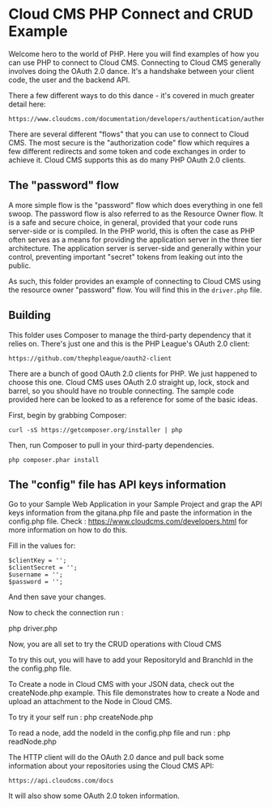 # Cloud CMS PHP Connect and CRUD Example

Welcome hero to the world of PHP.  Here you will find examples of how you can use PHP to connect to Cloud CMS.
Connecting to Cloud CMS generally involves doing the OAuth 2.0 dance.  It's a handshake between your client code,
the user and the backend API.

There a few different ways to do this dance - it's covered in much greater detail here:

    https://www.cloudcms.com/documentation/developers/authentication/authentication.html
    
There are several different "flows" that you can use to connect to Cloud CMS.  The most secure is the
"authorization code" flow which requires a few different redirects and some token and code exchanges in order
to achieve it.  Cloud CMS supports this as do many PHP OAuth 2.0 clients.

## The "password" flow

A more simple flow is the "password" flow which does everything in one fell swoop.  The password flow is also
referred to as the Resource Owner flow.  It is a safe and secure choice, in general, provided that your code
runs server-side or is compiled.  In the PHP world, this is often the case as PHP often serves as a means
for providing the application server in the three tier architecture.  The application server is server-side and
generally within your control, preventing important "secret" tokens from leaking out into the public.

As such, this folder provides an example of connecting to Cloud CMS using the resource owner "password" flow.
You will find this in the `driver.php` file.

## Building

This folder uses Composer to manage the third-party dependency that it relies on.  There's just one and this is the
PHP League's OAuth 2.0 client:

    https://github.com/thephpleague/oauth2-client
    
There are a bunch of good OAuth 2.0 clients for PHP.  We just happened to choose this one.  Cloud CMS uses OAuth 2.0
straight up, lock, stock and barrel, so you should have no trouble connecting.  The sample code provided here
can be looked to as a reference for some of the basic ideas.

First, begin by grabbing Composer:

    curl -sS https://getcomposer.org/installer | php
    
Then, run Composer to pull in your third-party dependencies.

    php composer.phar install


## The "config" file has API keys information

Go to your Sample Web Application in your Sample Project and grap the API keys information from the gitana.php file and paste the information in the config.php file. Check : https://www.cloudcms.com/developers.html for more information on how to do this.
    
Fill in the values for:

    $clientKey = '';
    $clientSecret = '';
    $username = '';
    $password = '';
    
And then save your changes.

Now to check the connection run :

php driver.php

Now, you are all set to try the CRUD operations with Cloud CMS

To try this out, you will have to add your RepositoryId and BranchId in the the config.php file.

To Create a node in Cloud CMS with your JSON data, check out the createNode.php example. This file demonstrates how to create a Node and upload an attachment to the Node in Cloud CMS. 

To try it your self run : php createNode.php 

To read a node, add the nodeId in the config.php file and run : php readNode.php 
    
The HTTP client will do the OAuth 2.0 dance and pull back some information about your repositories using the
Cloud CMS API:

    https://api.cloudcms.com/docs
    
It will also show some OAuth 2.0 token information.

